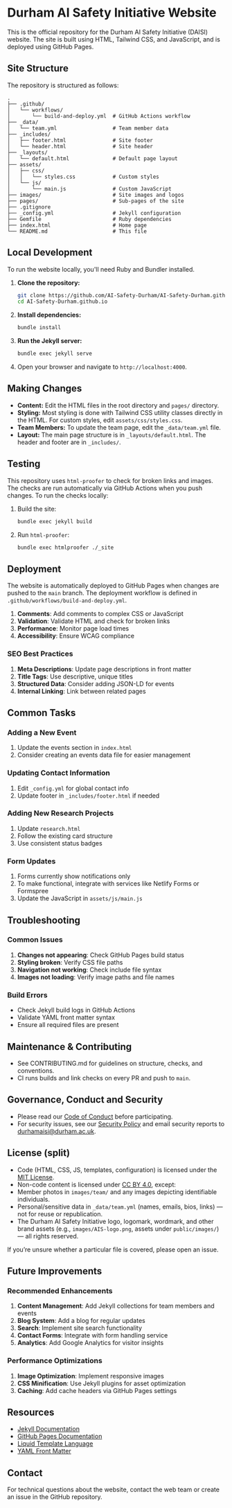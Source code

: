 # Durham AI Safety Initiative Website

This is the official repository for the Durham AI Safety Initiative (DAISI) website. The site is built using HTML, Tailwind CSS, and JavaScript, and is deployed using GitHub Pages.

## Site Structure

The repository is structured as follows:

```text
.
├── .github/
│   └── workflows/
│       └── build-and-deploy.yml  # GitHub Actions workflow
├── _data/
│   └── team.yml                  # Team member data
├── _includes/
│   ├── footer.html               # Site footer
│   └── header.html               # Site header
├── _layouts/
│   └── default.html              # Default page layout
├── assets/
│   ├── css/
│   │   └── styles.css            # Custom styles
│   └── js/
│       └── main.js               # Custom JavaScript
├── images/                       # Site images and logos
├── pages/                        # Sub-pages of the site
├── .gitignore
├── _config.yml                   # Jekyll configuration
├── Gemfile                       # Ruby dependencies
├── index.html                    # Home page
└── README.md                     # This file
```

## Local Development

To run the website locally, you'll need Ruby and Bundler installed.

1. **Clone the repository:**

    ```bash
    git clone https://github.com/AI-Safety-Durham/AI-Safety-Durham.github.io.git
    cd AI-Safety-Durham.github.io
    ```

2. **Install dependencies:**

    ```bash
    bundle install
    ```

3. **Run the Jekyll server:**

    ```bash
    bundle exec jekyll serve
    ```

4. Open your browser and navigate to `http://localhost:4000`.

## Making Changes

- **Content:** Edit the HTML files in the root directory and `pages/` directory.
- **Styling:** Most styling is done with Tailwind CSS utility classes directly in the HTML. For custom styles, edit `assets/css/styles.css`.
- **Team Members:** To update the team page, edit the `_data/team.yml` file.
- **Layout:** The main page structure is in `_layouts/default.html`. The header and footer are in `_includes/`.

## Testing

This repository uses `html-proofer` to check for broken links and images. The checks are run automatically via GitHub Actions when you push changes. To run the checks locally:

1. Build the site:

    ```bash
    bundle exec jekyll build
    ```
2. Run `html-proofer`:

    ```bash
    bundle exec htmlproofer ./_site
    ```


## Deployment

The website is automatically deployed to GitHub Pages when changes are pushed to the `main` branch. The deployment workflow is defined in `.github/workflows/build-and-deploy.yml`.

1. **Comments**: Add comments to complex CSS or JavaScript
2. **Validation**: Validate HTML and check for broken links
3. **Performance**: Monitor page load times
4. **Accessibility**: Ensure WCAG compliance

### SEO Best Practices

1. **Meta Descriptions**: Update page descriptions in front matter
2. **Title Tags**: Use descriptive, unique titles
3. **Structured Data**: Consider adding JSON-LD for events
4. **Internal Linking**: Link between related pages

## Common Tasks

### Adding a New Event

1. Update the events section in `index.html`
2. Consider creating an events data file for easier management

### Updating Contact Information

1. Edit `_config.yml` for global contact info
2. Update footer in `_includes/footer.html` if needed

### Adding New Research Projects

1. Update `research.html`
2. Follow the existing card structure
3. Use consistent status badges

### Form Updates

1. Forms currently show notifications only
2. To make functional, integrate with services like Netlify Forms or Formspree
3. Update the JavaScript in `assets/js/main.js`

## Troubleshooting

### Common Issues

1. **Changes not appearing**: Check GitHub Pages build status
2. **Styling broken**: Verify CSS file paths
3. **Navigation not working**: Check include file syntax
4. **Images not loading**: Verify image paths and file names

### Build Errors

- Check Jekyll build logs in GitHub Actions
- Validate YAML front matter syntax
- Ensure all required files are present

## Maintenance & Contributing

- See CONTRIBUTING.md for guidelines on structure, checks, and conventions.
- CI runs builds and link checks on every PR and push to `main`.

## Governance, Conduct and Security

- Please read our [Code of Conduct](./CODE_OF_CONDUCT.md) before participating.
- For security issues, see our [Security Policy](./SECURITY.md) and email security reports to <durhamaisi@durham.ac.uk>.

## License (split)

- Code (HTML, CSS, JS, templates, configuration) is licensed under the [MIT License](./LICENSE.md).
- Non-code content is licensed under [CC BY 4.0](./CONTENT_LICENSE.md), except:
- Member photos in `images/team/` and any images depicting identifiable individuals.
- Personal/sensitive data in `_data/team.yml` (names, emails, bios, links) — not for reuse or republication.
- The Durham AI Safety Initiative logo, logomark, wordmark, and other brand assets (e.g., `images/AIS-logo.png`, assets under `public/images/`) — all rights reserved.

If you’re unsure whether a particular file is covered, please open an issue.

## Future Improvements

### Recommended Enhancements

1. **Content Management**: Add Jekyll collections for team members and events
2. **Blog System**: Add a blog for regular updates
3. **Search**: Implement site search functionality
4. **Contact Forms**: Integrate with form handling service
5. **Analytics**: Add Google Analytics for visitor insights

### Performance Optimizations

1. **Image Optimization**: Implement responsive images
2. **CSS Minification**: Use Jekyll plugins for asset optimization
3. **Caching**: Add cache headers via GitHub Pages settings

## Resources

- [Jekyll Documentation](https://jekyllrb.com/docs/)
- [GitHub Pages Documentation](https://pages.github.com/)
- [Liquid Template Language](https://shopify.github.io/liquid/)
- [YAML Front Matter](https://jekyllrb.com/docs/front-matter/)

## Contact

For technical questions about the website, contact the web team or create an issue in the GitHub repository.
